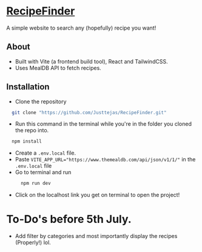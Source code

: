 # [RecipeFinder](https://recipe-finder-swart.vercel.app/) 
A simple website to search any (hopefully) recipe you want!

## About
- Built with Vite (a frontend build tool), React and TailwindCSS.
- Uses MealDB API to fetch recipes.

## Installation
- Clone the repository
``` sh
  git clone "https://github.com/Justtejas/RecipeFinder.git"

```
- Run this command in the terminal while you're in the folder you cloned the repo into.
``` sh
  npm install

```
- Create a ``` .env.local ``` file.
- Paste ``` VITE_APP_URL="https://www.themealdb.com/api/json/v1/1/" ``` in the ``` .env.local ``` file
- Go to terminal and run
  ``` sh
    npm run dev
  ```
- Click on the localhost link you get on terminal to open the project!

# To-Do's before 5th July.

- Add filter by categories and most importantly display the recipes (Properly!) lol.


